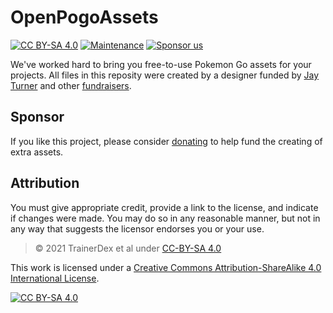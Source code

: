 # OpenPogoAssets
[![CC BY-SA 4.0][cc-by-sa-shield]][cc-by-sa]
[![Maintenance](https://img.shields.io/static/v1?label=Maintained?&message=no&color=critical&style=flat)](#)
[![Sponsor us](https://img.shields.io/static/v1?label=Patreon&message=TrainerDexApp&color=ff424d&style=flat)](https://www.patreon.com/TrainerDexApp)

We've worked hard to bring you free-to-use Pokemon Go assets for your projects. All files in this reposity were created by a designer funded by [Jay Turner](https://github.com/TurnrDev) and other [fundraisers](FUNDRAISERS.MD).

## Sponsor
If you like this project, please consider [donating](https://www.gofundme.com/f/TrainerDex-PoGoMedals) to help fund the creating of extra assets.

## Attribution
You must give appropriate credit, provide a link to the license, and indicate if changes were made. You may do so in any reasonable manner, but not in any way that suggests the licensor endorses you or your use.
> © 2021 TrainerDex et al under [CC-BY-SA 4.0](cc-by-sa)


This work is licensed under a
[Creative Commons Attribution-ShareAlike 4.0 International License][cc-by-sa].

[![CC BY-SA 4.0][cc-by-sa-image]][cc-by-sa]

[cc-by-sa]: http://creativecommons.org/licenses/by-sa/4.0/
[cc-by-sa-image]: https://licensebuttons.net/l/by-sa/4.0/88x31.png
[cc-by-sa-shield]: https://img.shields.io/badge/License-CC%20BY--SA%204.0-lightgrey.svg
